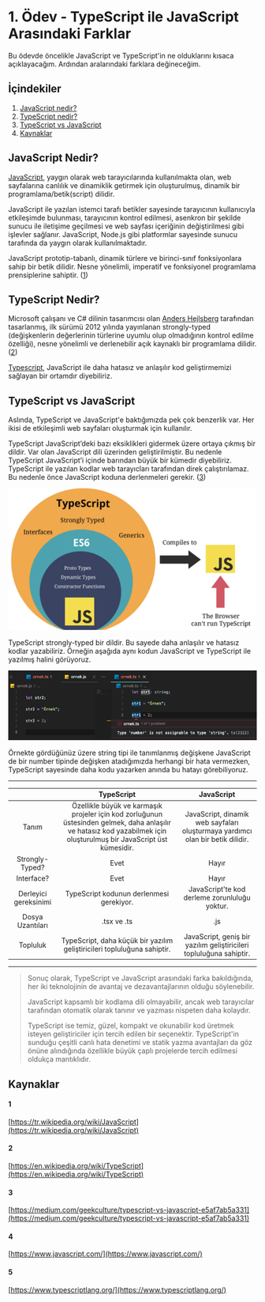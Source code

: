 # 1. Ödev - TypeScript ile JavaScript Arasındaki Farklar

Bu ödevde öncelikle JavaScript ve TypeScript'in ne olduklarını kısaca açıklayacağım. Ardından aralarındaki farklara değineceğim.

## İçindekiler
1. [JavaScript nedir?](#javascript-nedir)
2. [TypeScript nedir?](#typescript-nedir)
3. [TypeScript vs JavaScript](#typescript-vs-javascript)
4. [Kaynaklar](#kaynaklar)

## JavaScript Nedir?

[JavaScript](https://www.javascript.com/), yaygın olarak web tarayıcılarında kullanılmakta olan, web sayfalarına canlılık ve dinamiklik getirmek için oluşturulmuş, dinamik bir programlama/betik(script) dilidir.

JavaScript ile yazılan istemci tarafı betikler sayesinde tarayıcının kullanıcıyla etkileşimde bulunması, tarayıcının kontrol edilmesi, asenkron bir şekilde sunucu ile iletişime geçilmesi ve web sayfası içeriğinin değiştirilmesi gibi işlevler sağlanır. JavaScript, Node.js gibi platformlar sayesinde sunucu tarafında da yaygın olarak kullanılmaktadır.

JavaScript prototip-tabanlı, dinamik türlere ve birinci-sınıf fonksiyonlara sahip bir betik dilidir. Nesne yönelimli, imperatif ve fonksiyonel programlama prensiplerine sahiptir. ([1](#1))

## TypeScript Nedir?

Microsoft çalışanı ve C# dilinin tasarımcısı olan [Anders Hejlsberg](https://en.wikipedia.org/wiki/Anders_Hejlsberg) tarafından tasarlanmış, ilk sürümü 2012 yılında yayınlanan strongly-typed (değişkenlerin değerlerinin türlerine uyumlu olup olmadığının kontrol edilme özelliği), nesne yönelimli ve derlenebilir açık kaynaklı bir programlama dilidir. ([2](#2))

[Typescript](https://www.typescriptlang.org/), JavaScript ile daha hatasız ve anlaşılır kod geliştirmemizi sağlayan bir ortamdır diyebiliriz.

## TypeScript vs JavaScript

Aslında, TypeScript ve JavaScript'e baktığımızda pek çok benzerlik var. Her ikisi de etkileşimli web sayfaları oluşturmak için kullanılır.

TypeScript JavaScript’deki bazı eksiklikleri gidermek üzere ortaya çıkmış bir dildir. Var olan JavaScript dili üzerinden geliştirilmiştir. Bu nedenle TypeScript JavaScript’i içinde barından büyük bir kümedir diyebiliriz. TypeScript ile yazılan kodlar web tarayıcları tarafından direk çalıştırılamaz. Bu nedenle önce JavaScript koduna derlenmeleri gerekir. ([3](#3))

![TypeScript vs JavaScript](./images/ts-vs-js.png)

TypeScript strongly-typed bir dildir. Bu sayede daha anlaşılır ve hatasız kodlar yazabiliriz. Örneğin aşağıda aynı kodun JavaScript ve TypeScript ile yazılmış halini görüyoruz.

![Ornek1](./images/ornek1.png)

Örnekte gördüğünüz üzere string tipi ile tanımlanmış değişkene JavaScript de bir number tipinde değişken atadığımızda herhangi bir hata vermezken, TypeScript sayesinde daha kodu yazarken anında bu hatayı görebiliyoruz.

***

|                       |                                                                              TypeScript                                                                              |                                   JavaScript                                   |
|:---------------------:|:--------------------------------------------------------------------------------------------------------------------------------------------------------------------:|:------------------------------------------------------------------------------:|
|         Tanım         | Özellikle büyük ve karmaşık projeler için kod zorluğunun üstesinden gelmek, daha anlaşılır ve hatasız kod yazabilmek için oluşturulmuş bir JavaScript üst kümesidir. | JavaScript, dinamik web sayfaları oluşturmaya yardımcı olan bir betik dilidir. |
|    Strongly-Typed?    |                                                                                 Evet                                                                                 |                                      Hayır                                     |
|       Interface?      |                                                                                 Evet                                                                                 |                                      Hayır                                     |
| Derleyici gereksinimi |                                                               TypeScript kodunun derlenmesi gerekiyor.                                                               |                  JavaScript'te kod derleme zorunluluğu yoktur.                 |
|    Dosya Uzantıları   |                                                                              .tsx ve .ts                                                                             |                                       .js                                      |
|        Topluluk       |                                               TypeScript, daha küçük bir yazılım geliştiricileri topluluğuna sahiptir.                                               |       JavaScript, geniş bir yazılım geliştiricileri topluluğuna sahiptir.      |


***

> Sonuç olarak, TypeScript ve JavaScript arasındaki farka bakıldığında, her iki teknolojinin de avantaj ve dezavantajlarının olduğu söylenebilir.
>
>JavaScript kapsamlı bir kodlama dili olmayabilir, ancak web tarayıcılar tarafından otomatik olarak tanınır ve yazması nispeten daha kolaydır.
>
>TypeScript ise temiz, güzel, kompakt ve okunabilir kod üretmek isteyen geliştiriciler için tercih edilen bir seçenektir. TypeScript'in sunduğu çeşitli canlı hata denetimi ve statik yazma avantajları da göz önüne alındığında özellikle büyük çaplı projelerde tercih edilmesi oldukça mantıklıdır.

## Kaynaklar

#### 1

[https://tr.wikipedia.org/wiki/JavaScript](https://tr.wikipedia.org/wiki/JavaScript)

#### 2

[https://en.wikipedia.org/wiki/TypeScript](https://en.wikipedia.org/wiki/TypeScript)

#### 3

[https://medium.com/geekculture/typescript-vs-javascript-e5af7ab5a331](https://medium.com/geekculture/typescript-vs-javascript-e5af7ab5a331)

#### 4

[https://www.javascript.com/](https://www.javascript.com/)

#### 5

[https://www.typescriptlang.org/](https://www.typescriptlang.org/)